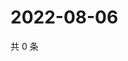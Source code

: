 # 2022-08-06

共 0 条

<!-- BEGIN WEIBO -->
<!-- 最后更新时间 Sat Aug 06 2022 13:14:33 GMT+0800 (China Standard Time) -->

<!-- END WEIBO -->
